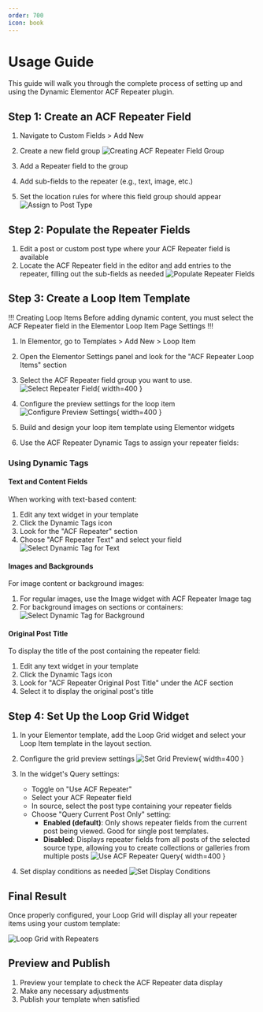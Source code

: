 ```yaml
---
order: 700
icon: book
---
```


# Usage Guide

This guide will walk you through the complete process of setting up and using the Dynamic Elementor ACF Repeater plugin.

## Step 1: Create an ACF Repeater Field

1. Navigate to Custom Fields > Add New
2. Create a new field group
![Creating ACF Repeater Field Group](/images/usage/create-acf-repeater-fields-group.jpg)

3. Add a Repeater field to the group
4. Add sub-fields to the repeater (e.g., text, image, etc.)
5. Set the location rules for where this field group should appear
![Assign to Post Type](/images/usage/assign-to-post-type.jpg)

## Step 2: Populate the Repeater Fields

1. Edit a post or custom post type where your ACF Repeater field is available
2. Locate the ACF Repeater field in the editor and add entries to the repeater, filling out the sub-fields as needed
![Populate Repeater Fields](/images/usage/populate-repeater-fields-on-post.jpg)

## Step 3: Create a Loop Item Template

!!! Creating Loop Items
Before adding dynamic content, you must select the ACF Repeater field in the Elementor Loop Item Page Settings
!!!

1. In Elementor, go to Templates > Add New > Loop Item
2. Open the Elementor Settings panel and look for the "ACF Repeater Loop Items" section
3. Select the ACF Repeater field group you want to use.
![Select Repeater Field](/images/usage/select-repeater-field-for-loop.jpg){ width=400 }

4. Configure the preview settings for the loop item
![Configure Preview Settings](/images/usage/configure-preview-settings-for-loop-item.jpg){ width=400 }

5. Build and design your loop item template using Elementor widgets
6. Use the ACF Repeater Dynamic Tags to assign your repeater fields:

### Using Dynamic Tags

#### Text and Content Fields
When working with text-based content:
1. Edit any text widget in your template
2. Click the Dynamic Tags icon
3. Look for the "ACF Repeater" section
4. Choose "ACF Repeater Text" and select your field
![Select Dynamic Tag for Text](/images/usage/select-dynamic-repeater-field-tag-text.jpg)

#### Images and Backgrounds
For image content or background images:
1. For regular images, use the Image widget with ACF Repeater Image tag
2. For background images on sections or containers:
![Select Dynamic Tag for Background](/images/usage/select-dynamic-repeater-field-background-image.jpg)

#### Original Post Title
To display the title of the post containing the repeater field:
1. Edit any text widget in your template
2. Click the Dynamic Tags icon
3. Look for "ACF Repeater Original Post Title" under the ACF section
4. Select it to display the original post's title

## Step 4: Set Up the Loop Grid Widget

1. In your Elementor template, add the Loop Grid widget and select your Loop Item template in the layout section.

2. Configure the grid preview settings
![Set Grid Preview](/images/usage/set-grid-preview.jpg){ width=400 }

3. In the widget's Query settings:
   - Toggle on "Use ACF Repeater"
   - Select your ACF Repeater field
   - In source, select the post type containing your repeater fields
   - Choose "Query Current Post Only" setting:
     - **Enabled (default)**: Only shows repeater fields from the current post being viewed. Good for single post templates. 
     - **Disabled**: Displays repeater fields from all posts of the selected source type, allowing you to create collections or galleries from multiple posts
![Use ACF Repeater Query](/images/usage/use-acf-repeater-query.jpg){ width=400 }

4. Set display conditions as needed
![Set Display Conditions](/images/usage/set-display-conditions.jpg)

## Final Result

Once properly configured, your Loop Grid will display all your repeater items using your custom template:

![Loop Grid with Repeaters](/images/usage/see-loop-grid-populated-with-repeaters.jpg)

## Preview and Publish

1. Preview your template to check the ACF Repeater data display
2. Make any necessary adjustments
3. Publish your template when satisfied